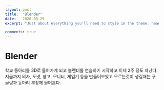 ```yaml
---
layout: post
title:  "Blender"
date:   2020-03-29
excerpt: "Just about everything you'll need to style in the theme: headings, paragraphs, blockquotes, tables, code blocks, and more."

comments: true
---
```


# Blender

 학교 동아리를 3D로 들어가게 되고
 블렌더를 연습하기 시작하고 이제 2주 정도 지났다.
 지금까지 의자, 도넛, 창고, 모니터, 게임기 등을 만들어보았고
 모르는것이 생길때는 구글링과 동아리 부장께 물어본다.


